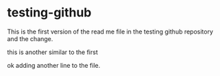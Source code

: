 # testing-github

This is the first version of the read me file in the testing github repository and the change.

this is another similar to the first

ok adding another line to the file.
